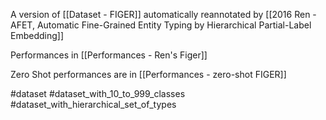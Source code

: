A version of [[Dataset - FIGER]] automatically reannotated by [[2016 Ren - AFET, Automatic Fine-Grained Entity Typing by Hierarchical Partial-Label Embedding]]

Performances in [[Performances - Ren's Figer]]

Zero Shot performances are in [[Performances - zero-shot FIGER]]

#dataset #dataset_with_10_to_999_classes #dataset_with_hierarchical_set_of_types 